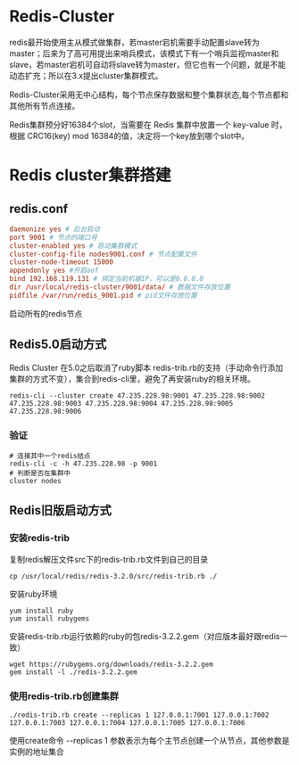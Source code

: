 # Redis-Cluster

redis最开始使用主从模式做集群，若master宕机需要手动配置slave转为master；后来为了高可用提出来哨兵模式，该模式下有一个哨兵监视master和slave，若master宕机可自动将slave转为master，但它也有一个问题，就是不能动态扩充；所以在3.x提出cluster集群模式。

Redis-Cluster采用无中心结构，每个节点保存数据和整个集群状态,每个节点都和其他所有节点连接。

Redis集群预分好16384个slot，当需要在 Redis 集群中放置一个 key-value 时，根据 CRC16(key) mod 16384的值，决定将一个key放到哪个slot中。

# Redis cluster集群搭建

## redis.conf

```conf
daemonize yes # 后台启动
port 9001 # 节点的端口号
cluster-enabled yes # 启动集群模式
cluster-config-file nodes9001.conf # 节点配置文件
cluster-node-timeout 15000
appendonly yes #开启aof
bind 192.168.119.131 # 绑定当前机器IP，可以是0.0.0.0
dir /usr/local/redis-cluster/9001/data/ # 数据文件存放位置
pidfile /var/run/redis_9001.pid # pid文件存放位置
```

启动所有的redis节点

## Redis5.0启动方式

Redis Cluster 在5.0之后取消了ruby脚本 redis-trib.rb的支持（手动命令行添加集群的方式不变），集合到redis-cli里，避免了再安装ruby的相关环境。

```
redis-cli --cluster create 47.235.228.98:9001 47.235.228.98:9002 47.235.228.98:9003 47.235.228.98:9004 47.235.228.98:9005 47.235.228.98:9006
```

### 验证

```
# 连接其中一个redis结点
redis-cli -c -h 47.235.228.98 -p 9001
# 判断是否在集群中
cluster nodes
```

## Redis旧版启动方式

### 安装redis-trib

复制redis解压文件src下的redis-trib.rb文件到自己的目录
```
cp /usr/local/redis/redis-3.2.0/src/redis-trib.rb ./
```

安装ruby环境
```
yum install ruby  
yum install rubygems
```

安装redis-trib.rb运行依赖的ruby的包redis-3.2.2.gem（对应版本最好跟redis一致）

```
wget https://rubygems.org/downloads/redis-3.2.2.gem
gem install -l ./redis-3.2.2.gem
```

### 使用redis-trib.rb创建集群

```
./redis-trib.rb create --replicas 1 127.0.0.1:7001 127.0.0.1:7002 127.0.0.1:7003 127.0.0.1:7004 127.0.0.1:7005 127.0.0.1:7006
```
使用create命令 --replicas 1 参数表示为每个主节点创建一个从节点，其他参数是实例的地址集合
